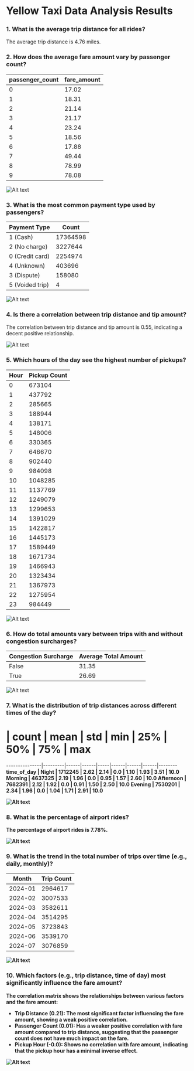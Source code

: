 # Yellow Taxi Data Analysis Results

### 1. What is the average trip distance for all rides?

The average trip distance is 4.76 miles.

### 2. How does the average fare amount vary by passenger count?

passenger_count | fare_amount
----------------| ------------
0               | 17.02
1               | 18.31
2               | 21.14
3               | 21.17
4               | 23.24
5               | 18.56
6               | 17.88
7               | 49.44
8               | 78.99
9               | 78.08

![Alt text](images/yellow_2.png)

### 3. What is the most common payment type used by passengers?

Payment Type    | Count
----------------|----------
1 (Cash)        | 17364598
2 (No charge)   | 3227644
0 (Credit card) | 2254974
4 (Unknown)     | 403696
3 (Dispute)     | 158080
5 (Voided trip) | 4

![Alt text](images/yellow_3.png)

### 4. Is there a correlation between trip distance and tip amount?

The correlation between trip distance and tip amount is 0.55, indicating a decent positive relationship.

![Alt text](images/yellow_4.png)

### 5. Which hours of the day see the highest number of pickups?

Hour | Pickup Count
-----|---------------
0    | 673104
1    | 437792
2    | 285665
3    | 188944
4    | 138171
5    | 148006
6    | 330365
7    | 646670
8    | 902440
9    | 984098
10   | 1048285
11   | 1137769
12   | 1249079
13   | 1299653
14   | 1391029
15   | 1422817
16   | 1445173
17   | 1589449
18   | 1671734
19   | 1466943
20   | 1323434
21   | 1367973
22   | 1275954
23   | 984449

![Alt text](images/yellow_5.png)

### 6. How do total amounts vary between trips with and without congestion surcharges?

Congestion Surcharge | Average Total Amount
---------------------|-----------------------
False                | 31.35
True                 | 26.69

![Alt text](images/yellow_6.png)

### 7. What is the distribution of trip distances across different times of the day?

#              | count   | mean | std  | min | 25%  | 50%  | 75%  | max
---------------|---------|------|------|-----|------|------|------|--------
<b>time_of_day |
Night          | 1712245 | 2.62 | 2.14 | 0.0 | 1.10 | 1.93 | 3.51 | 10.0
Morning        | 4637325 | 2.19 | 1.96 | 0.0 | 0.95 | 1.57 | 2.60 | 10.0
Afternoon      | 7682391 | 2.12 | 1.92 | 0.0 | 0.91 | 1.50 | 2.50 | 10.0
Evening        | 7530201 | 2.34 | 1.96 | 0.0 | 1.04 | 1.71 | 2.91 | 10.0

![Alt text](images/yellow_7.png)

### 8. What is the percentage of airport rides?

The percentage of airport rides is 7.78%.

![Alt text](images/yellow_8.png)

### 9. What is the trend in the total number of trips over time (e.g., daily, monthly)?

Month   | Trip Count
--------|-------------
2024-01 | 2964617
2024-02 | 3007533
2024-03 | 3582611
2024-04 | 3514295
2024-05 | 3723843
2024-06 | 3539170
2024-07 | 3076859

![Alt text](images/yellow_9.png)

### 10. Which factors (e.g., trip distance, time of day) most significantly influence the fare amount?

The correlation matrix shows the relationships between various factors and the fare amount:
- Trip Distance (0.21): The most significant factor influencing the fare amount, showing a weak positive correlation.
- Passenger Count (0.01): Has a weaker positive correlation with fare amount compared to trip distance, suggesting that the passenger count does not have much impact on the fare.
- Pickup Hour (-0.0): Shows no correlation with fare amount, indicating that the pickup hour has a minimal inverse effect.

![Alt text](images/yellow_10.png)
